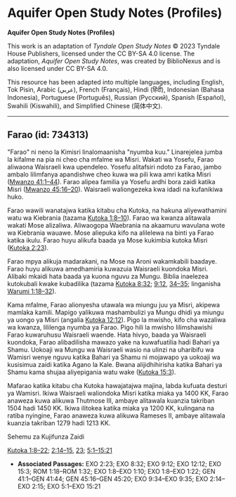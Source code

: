 # Aquifer Open Study Notes (Profiles)

**Aquifer Open Study Notes (Profiles)**

This work is an adaptation of *Tyndale Open Study Notes* © 2023 Tyndale House Publishers, licensed under the CC BY\-SA 4\.0 license. The adaptation, *Aquifer Open Study Notes*, was created by BiblioNexus and is also licensed under CC BY\-SA 4\.0\.

This resource has been adapted into multiple languages, including English, Tok Pisin, Arabic (عربي), French (Français), Hindi (हिंदी), Indonesian (Bahasa Indonesia), Portuguese (Português), Russian (Русский), Spanish (Español), Swahili (Kiswahili), and Simplified Chinese (简体中文).



--------------------------------

## Farao (id: 734313)

"Farao" ni neno la Kimisri linalomaanisha "nyumba kuu." Linarejelea jumba la kifalme na pia ni cheo cha mfalme wa Misri. Wakati wa Yosefu, Farao aliwaona Waisraeli kwa upendeleo. Yosefu alitafsiri ndoto za Farao, jambo ambalo lilimfanya apandishwe cheo kuwa wa pili kwa amri katika Misri ([Mwanzo 41:1–44](https://ref.ly/Gen41:1-Gen41:44)). Farao alipea familia ya Yosefu ardhi bora zaidi katika Misri ([Mwanzo 45:16–20](https://ref.ly/Gen45:16-Gen45:20)). Waisraeli waliongezeka kwa idadi na kufanikiwa huko.

Farao wawili wanatajwa katika kitabu cha Kutoka, na hakuna aliyewathamini watu wa Kiebrania (tazama [Kutoka 1:8–10](https://ref.ly/Exod1:8-Exod1:10)). Farao wa kwanza alitawala wakati Mose alizaliwa. Aliwaogopa Waebrania na akaamuru wavulana wote wa Kiebrania wauawe. Mose aliepuka kifo na alilelewa na binti ya Farao katika ikulu. Farao huyu alikufa baada ya Mose kukimbia kutoka Misri ([Kutoka 2:23](https://ref.ly/Exod2:23)).

Farao mpya alikuja madarakani, na Mose na Aroni wakamkabili baadaye. Farao huyu alikuwa amedhamiria kuwazuia Waisraeli kuondoka Misri. Alibaki mkaidi hata baada ya kuona nguvu za Mungu. Biblia inaelezea kutokubali kwake kubadilika (tazama [Kutoka 8:32](https://ref.ly/Exod8:32); [9:12](https://ref.ly/Exod9:12), [34–35](https://ref.ly/Exod9:34-Exod9:35); linganisha [Warumi 1:18–32](https://ref.ly/Rom1:18-Rom1:32)).

Kama mfalme, Farao alionyesha utawala wa miungu juu ya Misri, akipewa mamlaka kamili. Mapigo yalikuwa mashambulizi ya Mungu dhidi ya miungu ya uongo ya Misri (angalia [Kutoka 12:12](https://ref.ly/Exod12:12)). Pigo la mwisho, kifo cha wazaliwa wa kwanza, lililenga nyumba ya Farao. Pigo hili la mwisho lilimshawishi Farao kuwaruhusu Waisraeli waende. Hata hivyo, baada ya Waisraeli kuondoka, Farao alibadilisha mawazo yake na kuwafuatilia hadi Bahari ya Shamu. Uokoaji wa Mungu wa Waisraeli wasio na ulinzi na uharibifu wa Wamisri wenye nguvu katika Bahari ya Shamu ni mojawapo ya uokoaji wa kusisimua zaidi katika Agano la Kale. Bwana alijidhihirisha katika Bahari ya Shamu kama shujaa aliyepigania watu wake ([Kutoka 15:3](https://ref.ly/Exod15:3)).

Mafarao katika kitabu cha Kutoka hawajatajwa majina, labda kufuata desturi ya Wamisri. Ikiwa Waisraeli waliondoka Misri katika miaka ya 1400 KK, Farao anaweza kuwa alikuwa Thutmose III, ambaye alitawala kuanzia takriban 1504 hadi 1450 KK. Ikiwa ilitokea katika miaka ya 1200 KK, kulingana na ratiba nyingine, Farao anaweza kuwa alikuwa Rameses II, ambaye alitawala kuanzia takriban 1279 hadi 1213 KK.

Sehemu za Kujifunza Zaidi

[Kutoka 1:8–22](https://ref.ly/Exod1:8-Exod1:22); [2:14–15](https://ref.ly/Exod2:14-Exod2:15), [23](https://ref.ly/Exod2:23); [5:1–15:21](https://ref.ly/Exod5:1-Exod15:21)

* **Associated Passages:** EXO 2:23; EXO 8:32; EXO 9:12; EXO 12:12; EXO 15:3; ROM 1:18–ROM 1:32; EXO 1:8–EXO 1:10; EXO 1:8–EXO 1:22; GEN 41:1–GEN 41:44; GEN 45:16–GEN 45:20; EXO 9:34–EXO 9:35; EXO 2:14–EXO 2:15; EXO 5:1–EXO 15:21

